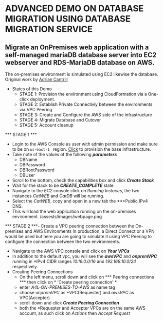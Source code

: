# ADVANCED DEMO ON DATABASE MIGRATION USING DATABASE MIGRATION SERVICE

## Migrate an OnPremises web application with a self-managed mariaDB database server into EC2 webserver and RDS-MariaDB database on AWS.
The on-premises environment is simulated using EC2 likewise the database.
Original work by [Adrian Cantrill](https://www.youtube.com/@LearnCantrill/videos)

- States of this Demo
    - STAGE 1: Provision the environment using CloudFormation via a One-click deployment.
    - STAGE 2: Establish Private Connectiviy between the environments via VPC Peering
    - STAGE 3: Create and Configure the AWS side of the infrastructure
    - STAGE 4: Migrate Database and Cutover
    - STAGE 5: Account cleanup

*** STAGE 1 ***
- Login to the AWS Console as user with admin permission and make sure to be on `us-east-1 ` region.
[Click](https://console.aws.amazon.com/cloudformation/home?region=us-east-1#/stacks/quickcreate?templateURL=https://learn-cantrill-labs.s3.amazonaws.com/aws-dms-database-migration/DMS.yaml&stackName=DMS) to provision the base infrastructure.
- Take note of the values of the following ***parameters***
    - DBName
    - DBPassword
    - DBRootPassword
    - DBUser
- Scroll to the bottom, check the capabilities box and click ***Create Stack***
- Wait for the stack to be ***CREATE_COMPLETE*** state
- Navigate to the *EC2* console click on *Running Instaces*, the two instances *CatWEB* and *CatDB* will be running.
- Select the *CatWEB*, copy and open in a new tab the ***Public IPv4 DNS.
- This will load the web application running on the on-premises environment.
/assests/images/webpage.png

*** STAGE 2 ***- Create a VPC peering connection between the On-premises and AWS Environments
In production, a Direct Connect or a VPN would be used but here you are going to simulate it using VPC Peering to configure the connection between the two environments.
- Navigate to the AWS VPC console and click on ***Your VPCs***
- In addition to the default vpc, you will see the ***awsVPC*** and ***onpremVPC*** running in *IPv4 CIDR ranges *10.16.0.0/16* and *192.168.10.0/24* respectively.
- Creating Peering Connections
    - On the left menu, scroll down and click on *** Peering connections *** then click on * 'Create peering connection' *
    - enter *A4L-ON-PREMISES-TO-AWS* as name tag
    - choose *onpremVPC* as *VPC(Requester) and *awsVPC* as VPC(Accepter)
    - scroll down and click ***Create Peering Connection***
    - both the *Requester and Accepter VPCs are on the same AWS account, as such click on *Actions* then *Accept Request*

